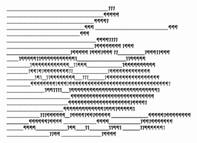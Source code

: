 __________________________________________________111_______
________________________________________________¶¶¶¶¶_______
______________________________________________¶¶¶¶1_________
_____________________________________________¶¶¶____________
____________________________________________¶¶¶_____________
____________________________________________¶¶¶_____________
_____________________________________________¶¶¶¶1111_______
______________________________________________1¶¶¶¶¶¶¶¶_____
____________________________________________________1¶¶¶____
__________________________1¶¶_________________________¶¶¶___
________________________1¶¶¶1_________________________¶¶¶___
_________11___________1¶¶¶11__________________________¶¶¶___
_________1¶¶¶¶¶11¶¶¶¶¶¶¶¶¶¶¶1____________________11¶¶¶¶¶____
__________1¶¶¶¶¶¶¶¶¶¶¶¶__11¶¶¶_________________1¶¶¶¶¶¶¶¶¶¶__
____________1¶¶1_¶1¶¶¶¶_¶¶¶¶11_______________1¶¶¶¶¶¶¶¶¶¶¶¶¶_
____________1¶1__11¶¶¶¶¶¶¶¶____111_______1¶¶¶¶¶¶¶¶¶¶¶¶¶¶¶¶¶_
____________¶¶¶¶¶¶¶¶1_¶¶¶1¶¶¶¶¶¶¶¶¶¶¶¶¶¶¶¶¶¶¶¶¶¶¶¶¶¶¶¶¶¶¶¶1_
__________________1¶¶1111___1¶¶¶¶¶¶¶¶¶¶¶¶¶¶¶¶¶¶¶¶¶¶¶¶¶¶¶¶1__
______________________________¶¶¶¶¶¶¶¶¶¶¶¶¶¶¶¶¶¶¶¶¶¶¶¶¶¶¶___
______________________________¶¶¶¶¶¶¶¶¶¶¶¶¶¶¶¶¶¶¶¶1_¶¶¶¶1___
______________________________¶¶¶¶¶¶¶¶¶¶¶¶¶1__¶¶¶1__¶¶¶¶¶1__
________________________111¶¶¶¶¶¶__1¶¶¶¶______1¶¶____1¶¶¶¶¶_
_______________________¶¶¶¶¶1________¶¶¶_______¶¶_______¶¶¶_
______________________¶¶¶_____________¶¶¶_____1¶¶________¶¶_
_____________________¶¶¶¶_____________1¶¶__1¶¶¶¶¶________¶¶_
_____________________¶¶¶¶_____________1¶¶____11________11¶¶1
______________________11_______________¶¶______________¶¶¶¶1
_____________________________________11¶¶___________________
____________________________________1¶¶¶¶___________________